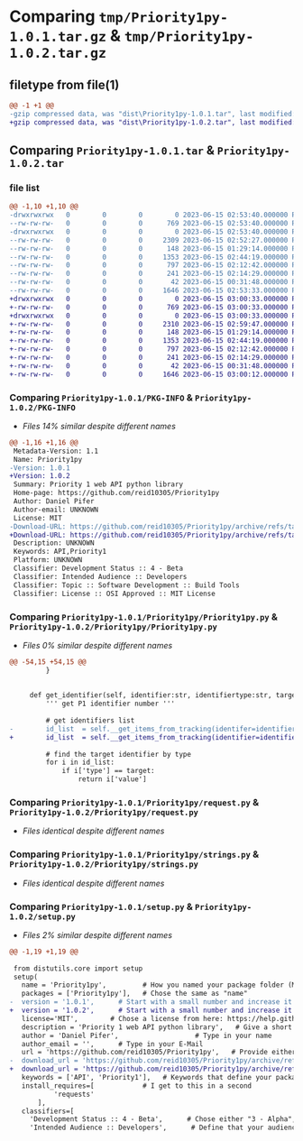 # Comparing `tmp/Priority1py-1.0.1.tar.gz` & `tmp/Priority1py-1.0.2.tar.gz`

## filetype from file(1)

```diff
@@ -1 +1 @@
-gzip compressed data, was "dist\Priority1py-1.0.1.tar", last modified: Thu Jun 15 02:53:40 2023, max compression
+gzip compressed data, was "dist\Priority1py-1.0.2.tar", last modified: Thu Jun 15 03:00:33 2023, max compression
```

## Comparing `Priority1py-1.0.1.tar` & `Priority1py-1.0.2.tar`

### file list

```diff
@@ -1,10 +1,10 @@
-drwxrwxrwx   0        0        0        0 2023-06-15 02:53:40.000000 Priority1py-1.0.1/
--rw-rw-rw-   0        0        0      769 2023-06-15 02:53:40.000000 Priority1py-1.0.1/PKG-INFO
-drwxrwxrwx   0        0        0        0 2023-06-15 02:53:40.000000 Priority1py-1.0.1/Priority1py/
--rw-rw-rw-   0        0        0     2309 2023-06-15 02:52:27.000000 Priority1py-1.0.1/Priority1py/Priority1py.py
--rw-rw-rw-   0        0        0      148 2023-06-15 01:29:14.000000 Priority1py-1.0.1/Priority1py/__init__.py
--rw-rw-rw-   0        0        0     1353 2023-06-15 02:44:19.000000 Priority1py-1.0.1/Priority1py/request.py
--rw-rw-rw-   0        0        0      797 2023-06-15 02:12:42.000000 Priority1py-1.0.1/Priority1py/strings.py
--rw-rw-rw-   0        0        0      241 2023-06-15 02:14:29.000000 Priority1py-1.0.1/Priority1py/test.py
--rw-rw-rw-   0        0        0       42 2023-06-15 00:31:48.000000 Priority1py-1.0.1/setup.cfg
--rw-rw-rw-   0        0        0     1646 2023-06-15 02:53:33.000000 Priority1py-1.0.1/setup.py
+drwxrwxrwx   0        0        0        0 2023-06-15 03:00:33.000000 Priority1py-1.0.2/
+-rw-rw-rw-   0        0        0      769 2023-06-15 03:00:33.000000 Priority1py-1.0.2/PKG-INFO
+drwxrwxrwx   0        0        0        0 2023-06-15 03:00:33.000000 Priority1py-1.0.2/Priority1py/
+-rw-rw-rw-   0        0        0     2310 2023-06-15 02:59:47.000000 Priority1py-1.0.2/Priority1py/Priority1py.py
+-rw-rw-rw-   0        0        0      148 2023-06-15 01:29:14.000000 Priority1py-1.0.2/Priority1py/__init__.py
+-rw-rw-rw-   0        0        0     1353 2023-06-15 02:44:19.000000 Priority1py-1.0.2/Priority1py/request.py
+-rw-rw-rw-   0        0        0      797 2023-06-15 02:12:42.000000 Priority1py-1.0.2/Priority1py/strings.py
+-rw-rw-rw-   0        0        0      241 2023-06-15 02:14:29.000000 Priority1py-1.0.2/Priority1py/test.py
+-rw-rw-rw-   0        0        0       42 2023-06-15 00:31:48.000000 Priority1py-1.0.2/setup.cfg
+-rw-rw-rw-   0        0        0     1646 2023-06-15 03:00:12.000000 Priority1py-1.0.2/setup.py
```

### Comparing `Priority1py-1.0.1/PKG-INFO` & `Priority1py-1.0.2/PKG-INFO`

 * *Files 14% similar despite different names*

```diff
@@ -1,16 +1,16 @@
 Metadata-Version: 1.1
 Name: Priority1py
-Version: 1.0.1
+Version: 1.0.2
 Summary: Priority 1 web API python library
 Home-page: https://github.com/reid10305/Priority1py
 Author: Daniel Pifer
 Author-email: UNKNOWN
 License: MIT
-Download-URL: https://github.com/reid10305/Priority1py/archive/refs/tags/v1.0.1.tar.gz
+Download-URL: https://github.com/reid10305/Priority1py/archive/refs/tags/v1.0.2.tar.gz
 Description: UNKNOWN
 Keywords: API,Priority1
 Platform: UNKNOWN
 Classifier: Development Status :: 4 - Beta
 Classifier: Intended Audience :: Developers
 Classifier: Topic :: Software Development :: Build Tools
 Classifier: License :: OSI Approved :: MIT License
```

### Comparing `Priority1py-1.0.1/Priority1py/Priority1py.py` & `Priority1py-1.0.2/Priority1py/Priority1py.py`

 * *Files 0% similar despite different names*

```diff
@@ -54,15 +54,15 @@
         }
 
 
     def get_identifier(self, identifier:str, identifiertype:str, target:str) -> str:
         ''' get P1 identifier number '''
 
         # get identifiers list
-        id_list  = self.__get_items_from_tracking(identifer=identifier, identifiertype=identifiertype, target='shipmentIdentifiers')
+        id_list  = self.__get_items_from_tracking(identifier=identifier, identifiertype=identifiertype, target='shipmentIdentifiers')
         
         # find the target identifier by type
         for i in id_list:
             if i['type'] == target:
                 return i['value']
```

### Comparing `Priority1py-1.0.1/Priority1py/request.py` & `Priority1py-1.0.2/Priority1py/request.py`

 * *Files identical despite different names*

### Comparing `Priority1py-1.0.1/Priority1py/strings.py` & `Priority1py-1.0.2/Priority1py/strings.py`

 * *Files identical despite different names*

### Comparing `Priority1py-1.0.1/setup.py` & `Priority1py-1.0.2/setup.py`

 * *Files 2% similar despite different names*

```diff
@@ -1,19 +1,19 @@
 
 from distutils.core import setup
 setup(
   name = 'Priority1py',         # How you named your package folder (MyLib)
   packages = ['Priority1py'],   # Chose the same as "name"
-  version = '1.0.1',      # Start with a small number and increase it with every change you make
+  version = '1.0.2',      # Start with a small number and increase it with every change you make
   license='MIT',        # Chose a license from here: https://help.github.com/articles/licensing-a-repository
   description = 'Priority 1 web API python library',   # Give a short description about your library
   author = 'Daniel Pifer',                   # Type in your name
   author_email = '',      # Type in your E-Mail
   url = 'https://github.com/reid10305/Priority1py',   # Provide either the link to your github or to your website
-  download_url = 'https://github.com/reid10305/Priority1py/archive/refs/tags/v1.0.1.tar.gz',    # I explain this later on
+  download_url = 'https://github.com/reid10305/Priority1py/archive/refs/tags/v1.0.2.tar.gz',    # I explain this later on
   keywords = ['API', 'Priority1'],   # Keywords that define your package best
   install_requires=[            # I get to this in a second
           'requests'
       ],
   classifiers=[
     'Development Status :: 4 - Beta',      # Chose either "3 - Alpha", "4 - Beta" or "5 - Production/Stable" as the current state of your package
     'Intended Audience :: Developers',      # Define that your audience are developers
```

